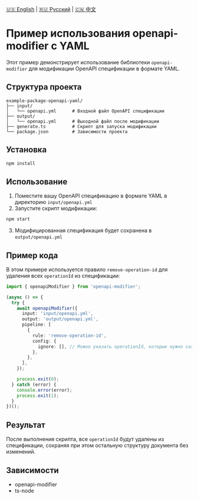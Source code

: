 [🇺🇸 English](./README.md) | [🇷🇺 Русский](./README-ru.md)  | [🇨🇳 中文](./README-zh.md)

# Пример использования openapi-modifier с YAML

Этот пример демонстрирует использование библиотеки `openapi-modifier` для модификации OpenAPI спецификации в формате YAML.

## Структура проекта

```
example-package-openapi-yaml/
├── input/
│   └── openapi.yml      # Входной файл OpenAPI спецификации
├── output/
│   └── openapi.yml      # Выходной файл после модификации
├── generate.ts          # Скрипт для запуска модификации
└── package.json         # Зависимости проекта
```

## Установка

```bash
npm install
```

## Использование

1. Поместите вашу OpenAPI спецификацию в формате YAML в директорию `input/openapi.yml`
2. Запустите скрипт модификации:

```bash
npm start
```

3. Модифицированная спецификация будет сохранена в `output/openapi.yml`

## Пример кода

В этом примере используется правило `remove-operation-id` для удаления всех `operationId` из спецификации:

```typescript
import { openapiModifier } from 'openapi-modifier';

(async () => {
  try {
    await openapiModifier({
      input: 'input/openapi.yml',
      output: 'output/openapi.yml',
      pipeline: [
        {
          rule: 'remove-operation-id',
          config: {
            ignore: [], // Можно указать operationId, которые нужно сохранить
          },
        },
      ],
    });

    process.exit(0);
  } catch (error) {
    console.error(error);
    process.exit(1);
  }
})();
```

## Результат

После выполнения скрипта, все `operationId` будут удалены из спецификации, сохраняя при этом остальную структуру документа без изменений.

## Зависимости

- openapi-modifier
- ts-node 